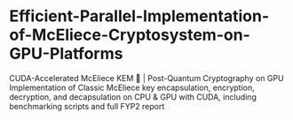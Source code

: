 # Efficient-Parallel-Implementation-of-McEliece-Cryptosystem-on-GPU-Platforms
CUDA-Accelerated McEliece KEM 🔑 | Post-Quantum Cryptography on GPU Implementation of Classic McEliece key encapsulation, encryption, decryption, and decapsulation on CPU &amp; GPU with CUDA, including benchmarking scripts and full FYP2 report

